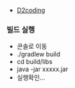 - [D2coding](https://github.com/naver/d2codingfont/blob/master/D2Coding-Ver1.3.2-20180524.zip)

### 빌드 실행 

- 콘솔로 이동
- ./gradlew build
- cd build/libs
- java -jar xxxxx.jar
- 실행확인...
